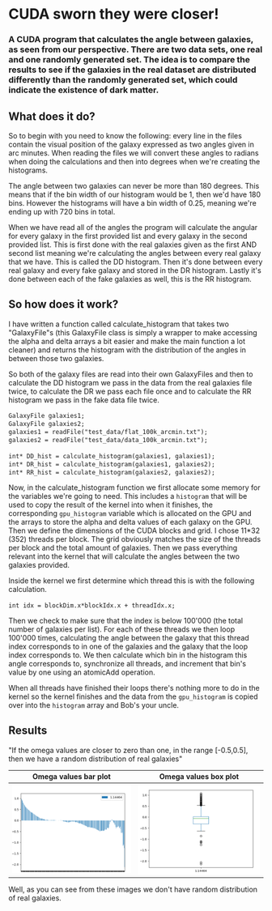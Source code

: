 # CUDA sworn they were closer! 
### A CUDA program that calculates the angle between galaxies, as seen from our perspective. There are two data sets, one real and one randomly generated set. The idea is to compare the results to see if the galaxies in the real dataset are distributed differently than the randomly generated set, which could indicate the existence of dark matter.

## What does it do?
So to begin with you need to know the following: every line in the files contain the visual position of the galaxy expressed as two angles given in arc minutes. When reading the files we will convert these angles to radians when doing the calculations and then into degrees when we're creating the histograms.

The angle between two galaxies can never be more than 180 degrees. This means that if the bin width of our histogram would be 1, then we'd have 180 bins. However the histograms will have a bin width of 0.25, meaning we're ending up with 720 bins in total.

When we have read all of the angles the program will calculate the angular for every galaxy in the first provided list and every galaxy in the second provided list. This is first done with the real galaxies given as the first AND second list meaning we're calculating the angles between every real galaxy that we have. This is called the DD histogram. Then it's done between every real galaxy and every fake galaxy and stored in the DR histogram. Lastly it's done between each of the fake galaxies as well, this is the RR histogram.

## So how does it work?
I have written a function called calculate_histogram that takes two "GalaxyFile"s (this GalaxyFile class is simply a wrapper to make accessing the alpha and delta arrays a bit easier and make the main function a lot cleaner) and returns the histogram with the distribution of the angles in between those two galaxies. 

So both of the galaxy files are read into their own GalaxyFiles and then to calculate the DD histogram we pass in the data from the real galaxies file twice, to calculate the DR we pass each file once and to calculate the RR histogram we pass in the fake data file twice. 

```
GalaxyFile galaxies1;
GalaxyFile galaxies2;
galaxies1 = readFile("test_data/flat_100k_arcmin.txt");
galaxies2 = readFile("test_data/data_100k_arcmin.txt");

int* DD_hist = calculate_histogram(galaxies1, galaxies1);
int* DR_hist = calculate_histogram(galaxies1, galaxies2);
int* RR_hist = calculate_histogram(galaxies2, galaxies2);
```
Now, in the calculate_histogram function we first allocate some memory for the variables we're going to need. This includes a `histogram` that will be used to copy the result of the kernel into when it finishes, the corresponding `gpu_histogram` variable which is allocated on the GPU and the arrays to store the alpha and delta values of each galaxy on the GPU. Then we define the dimensions of the CUDA blocks and grid. I chose 11\*32 (352) threads per block. The grid obviously matches the size of the threads per block and the total amount of galaxies. Then we pass everything relevant into the kernel that will calculate the angles between the two galaxies provided.

Inside the kernel we first determine which thread this is with the following calculation.

`int idx = blockDim.x*blockIdx.x + threadIdx.x;`

Then we check to make sure that the index is below 100'000 (the total number of galaxies per list). For each of these threads we then loop 100'000 times, calculating the angle between the galaxy that this thread index corresponds to in one of the galaxies and the galaxy that the loop index corresponds to. We then calculate which bin in the histogram this angle corresponds to, synchronize all threads, and increment that bin's value by one using an atomicAdd operation.

When all threads have finished their loops there's nothing more to do in the kernel so the kernel finishes and the data from the `gpu_histogram` is copied over into the `histogram` array and Bob's your uncle.

## Results
"If the omega values are closer to zero than one, in the range [-0.5,0.5], then we have a random distribution of real galaxies"

Omega values bar plot      |  Omega values box plot
:-------------------------:|:-------------------------:
![This is where I'd show you an image if I had one](https://github.com/Joelande94/cuda_sworn_they_were_closer/blob/master/images/omegas.png)  |  ![This is where I'd show you an image if I had one](https://github.com/Joelande94/cuda_sworn_they_were_closer/blob/master/images/box_plot.png)

Well, as you can see from these images we don't have random distribution of real galaxies.


